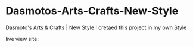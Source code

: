 # Dasmotos-Arts-Crafts-New-Style
Dasmoto's Arts &amp; Crafts | New Style
I cretaed this project in my own Style

live view site: 
